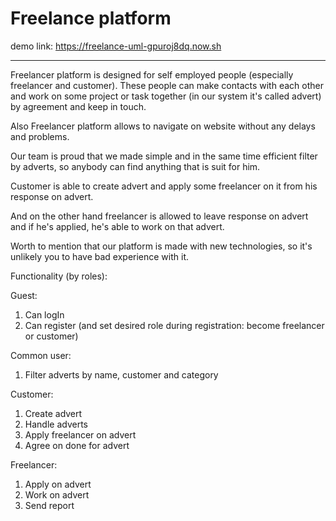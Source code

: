 # Freelance platform

demo link: https://freelance-uml-gpuroj8dq.now.sh

---

Freelancer platform is designed for self employed people (especially freelancer and customer). These people can make contacts with each other and work on some project or task together (in our system it's called advert) by agreement and keep in touch.

Also Freelancer platform allows to navigate on website without any delays and problems.

Our team is proud that we made simple and in the same time efficient filter by adverts, so anybody can find anything that is suit for him.

Customer is able to create advert and apply some freelancer on it from his response on advert.

And on the other hand freelancer is allowed to leave response on advert and if he's applied, he's able to work on that advert.

Worth to mention that our platform is made with new technologies, so it's unlikely you to have bad experience with it.


Functionality (by roles):

Guest:

1.	Can logIn
2.	Can register (and set desired role during registration: become freelancer or customer)

Common user:

1.	Filter adverts by name, customer and category

Customer:

1.	Create advert
2.	Handle adverts
3.	Apply freelancer on advert
4.	Agree on done for advert


Freelancer:

1.	Apply on advert
2.	Work on advert
3.	Send report



